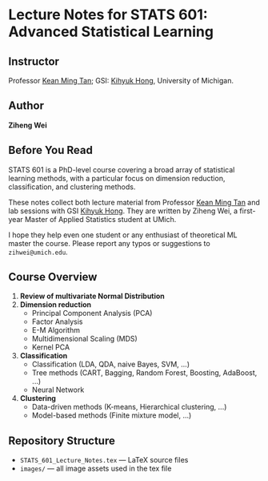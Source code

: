 # Lecture Notes for STATS 601: Advanced Statistical Learning

## Instructor
Professor [Kean Ming Tan](http://www.keanmingtan.com/); 
GSI: [Kihyuk Hong](https://kihyukh.github.io/),  University of Michigan.

## Author
**Ziheng Wei**  

## Before You Read

STATS 601 is a PhD-level course covering a broad array of statistical learning methods, with a particular focus on dimension reduction, classification, and clustering methods.

These notes collect both lecture material from Professor [Kean Ming Tan](http://www.keanmingtan.com/) and lab sessions with GSI [Kihyuk Hong](https://kihyukh.github.io/).  They are written by Ziheng Wei, a first-year Master of Applied Statistics student at UMich.  

I hope they help even one student or any enthusiast of theoretical ML master the course. Please report any typos or suggestions to `zihwei@umich.edu`.

## Course Overview

1. **Review of multivariate Normal Distribution**  
2. **Dimension reduction**  
   - Principal Component Analysis (PCA)
   - Factor Analysis
   - E-M Algorithm
   - Multidimensional Scaling (MDS)
   - Kernel PCA
3. **Classification**  
   - Classification (LDA, QDA, naive Bayes, SVM, ...)
   - Tree methods (CART, Bagging, Random Forest, Boosting, AdaBoost, ...)
   - Neural Network
4. **Clustering**  
   - Data-driven methods (K-means, Hierarchical clustering, ...)
   - Model-based methods (Finite mixture model, ...)

## Repository Structure

- `STATS_601_Lecture_Notes.tex` — LaTeX source files  
- `images/` — all image assets used in the tex file


